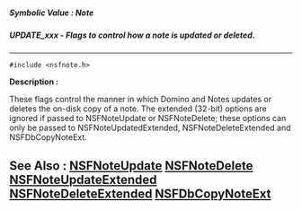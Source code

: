 ##### Symbolic Value : Note
##### UPDATE_xxx - Flags to control how a note is updated or deleted.
---
```
#include <nsfnote.h>
```
**Description :**

These flags control the manner in which Domino and Notes updates or deletes the 
on-disk copy of a note.  The extended (32-bit) options are ignored if passed to 
NSFNoteUpdate or NSFNoteDelete;  these options can only be passed to 
NSFNoteUpdatedExtended, NSFNoteDeleteExtended and NSFDbCopyNoteExt.

**See Also :**
[NSFNoteUpdate](/domino-c-api-docs/reference/Func/NSFNoteUpdate)
[NSFNoteDelete](/domino-c-api-docs/reference/Func/NSFNoteDelete)
[NSFNoteUpdateExtended](/domino-c-api-docs/reference/Func/NSFNoteUpdateExtended)
[NSFNoteDeleteExtended](/domino-c-api-docs/reference/Func/NSFNoteDeleteExtended)
[NSFDbCopyNoteExt](/domino-c-api-docs/reference/Func/NSFDbCopyNoteExt)
---
